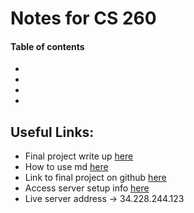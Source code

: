 # Notes for CS 260
#### Table of contents
*
*
*
*

## Useful Links:
* Final project write up [here](README.md)
* How to use md [here](https://docs.github.com/en/get-started/writing-on-github/getting-started-with-writing-and-formatting-on-github/basic-writing-and-formatting-syntax#relative-links)
* Link to final project on github [here](https://github.com/KrazyLama789/startup)
* Access server setup info [here](https://github.com/webprogramming260/.github/blob/main/profile/webServers/amazonWebServicesEc2/amazonWebServicesEc2.md)
* Live server address -> 34.228.244.123